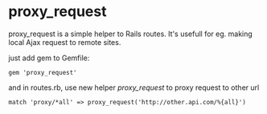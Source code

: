 proxy_request
=============

proxy_request is a simple helper to Rails routes. It's usefull for eg.
making local Ajax request to remote sites.

just add gem to Gemfile:

  	gem 'proxy_request'

and in routes.rb, use new helper *proxy_request* to proxy request to
other url

	match 'proxy/*all' => proxy_request('http://other.api.com/%{all}')


